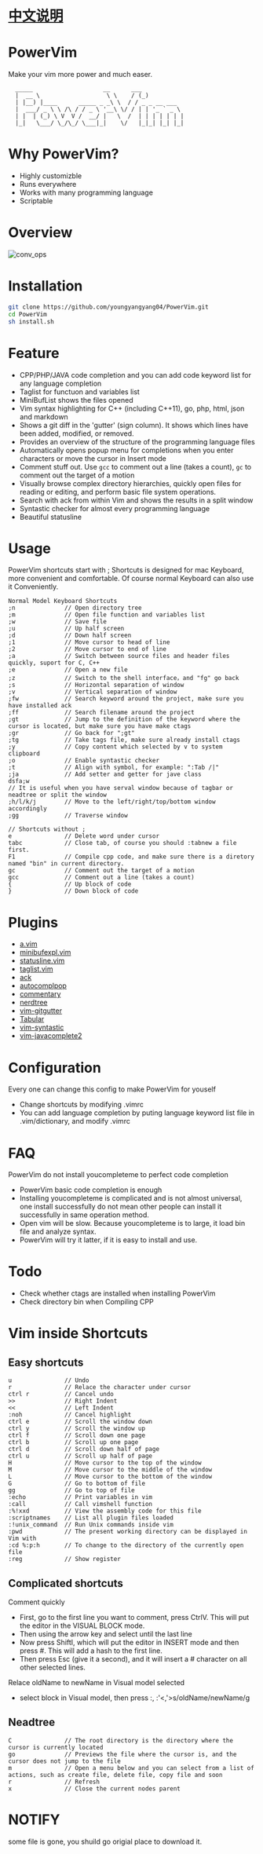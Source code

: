 # [中文说明](https://github.com/youngyangyang04/PowerVim/blob/master/docs/README-zh.md)
# PowerVim
Make your vim more power and much easer.        
```
  _____                    __      ___           
  |  __ \                   \ \    / (_)          
  | |__) |____      _____ _ _\ \  / / _ _ __ ___  
  |  ___/ _ \ \ /\ / / _ \ '__\ \/ / | | '_ ` _ \ 
  | |  | (_) \ V  V /  __/ |   \  /  | | | | | | | 
  |_|   \___/ \_/\_/ \___|_|    \/   |_|_| |_| |_|
```
# Why PowerVim?
* Highly customizble
* Runs everywhere
* Works with many programming language
* Scriptable
# Overview
![conv_ops](https://github.com/youngyangyang04/Documents/blob/master/vim/vim_overview.gif)

# Installation
```bash
git clone https://github.com/youngyangyang04/PowerVim.git
cd PowerVim
sh install.sh
```
# Feature
* CPP/PHP/JAVA code completion and you can add code keyword list for any language completion
* Taglist for functuon and variables list
* MiniBufList shows the files opened
* Vim syntax highlighting for C++ (including C++11), go, php, html, json and markdown
* Shows a git diff in the 'gutter' (sign column).  It shows which lines have been added, modified, or removed.
* Provides an overview of the structure of the programming language files
* Automatically opens popup menu for completions when you enter characters or move the cursor in Insert mode
* Comment stuff out.  Use `gcc` to comment out a line (takes a count), `gc` to comment out the target of a motion
* Visually browse complex directory hierarchies, quickly open files for reading or editing, and perform basic file system operations.
* Search with ack from within Vim and shows the results in a split window
* Syntastic checker for almost every programming language
* Beautiful statusline

# Usage
PowerVim shortcuts start with ;
Shortcuts is designed for mac Keyboard, more convenient and comfortable. Of course normal Keyboard can also use it Conveniently.

```
Normal Model Keyboard Shortcuts
;n              // Open directory tree
;m              // Open file function and variables list
;w              // Save file
;u              // Up half screen
;d              // Down half screen
;1              // Move cursor to head of line 
;2              // Move cursor to end of line 
;a              // Switch between source files and header files quickly, suport for C, C++
;e              // Open a new file
;z              // Switch to the shell interface，and "fg" go back
;s              // Horizontal separation of window
;v              // Vertical separation of window
;fw             // Search keyword around the project, make sure you have installed ack
;ff             // Search filename around the project
;gt             // Jump to the definition of the keyword where the cursor is located, but make sure you have make ctags
;gr             // Go back for ";gt"
;tg             // Take tags file, make sure already install ctags
;y              // Copy content which selected by v to system clipboard
;o              // Enable syntastic checker
;t              // Align with symbol, for example: ":Tab /|"  
;ja             // Add setter and getter for jave class 
dsfa;w
// It is useful when you have serval window because of tagbar or neadtree or split the window
;h/l/k/j        // Move to the left/right/top/bottom window accordingly
;gg             // Traverse window

// Shortcuts without ;
e               // Delete word under cursor
tabc            // Close tab, of course you should :tabnew a file first. 
F1              // Compile cpp code, and make sure there is a diretory named "bin" in current directory.
gc              // Comment out the target of a motion
gcc             // Comment out a line (takes a count)
{               // Up block of code 
}               // Down block of code
```

# Plugins

* [a.vim](https://github.com/vim-scripts/a.vim)
* [minibufexpl.vim](https://github.com/fholgado/minibufexpl.vim)
* [statusline.vim](https://github.com/youngyangyang04/PowerVim/blob/master/.vim/plugin/statusline.vim)
* [taglist.vim](https://github.com/vim-scripts/taglist.vim)
* [ack](https://github.com/mileszs/ack.vim)
* [autocomplpop](https://github.com/vim-scripts/AutoComplPop)
* [commentary](https://github.com/tpope/vim-commentary)
* [nerdtree](https://github.com/scrooloose/nerdtree) 
* [vim-gitgutter](https://github.com/airblade/vim-gitgutter)
* [Tabular](https://github.com/godlygeek/tabular)
* [vim-syntastic](https://github.com/vim-syntastic/syntastic)
* [vim-javacomplete2](https://github.com/artur-shaik/vim-javacomplete2)

# Configuration

Every one can change this config to make PowerVim for youself

* Change shortcuts by modifying .vimrc 
* You can add language completion by puting language keyword list file in .vim/dictionary, and modify .vimrc

# FAQ

PowerVim do not install youcompleteme to perfect code completion

* PowerVim basic code completion is enough
* Installing youcompleteme is complicated and is not almost universal, one install successfully do not mean other people can install it successfully in same operation method.
* Open vim will be slow. Because youcompleteme is to large, it load bin file and analyze syntax.
* PowerVim will try it latter, if it is easy to install and use.

# Todo

* Check whether ctags are installed when installing PowerVim
* Check directory bin when Compiling CPP

# Vim inside Shortcuts
## Easy shortcuts

``` 
u               // Undo
r               // Relace the character under cursor
ctrl r          // Cancel undo
>>              // Right Indent
<<              // Left Indent
:noh            // Cancel highlight
ctrl e          // Scroll the window down 
ctrl y          // Scroll the window up 
ctrl f          // Scroll down one page
ctrl b          // Scroll up one page
ctrl d          // Scroll down half of page
ctrl u          // Scroll up half of page
H               // Move cursor to the top of the window
M               // Move cursor to the middle of the window 
L               // Move cursor to the bottom of the window
G               // Go to bottom of file
gg              // Go to top of file 
:echo           // Print variables in vim 
:call           // Call vimshell function
:%!xxd          // View the assembly code for this file 
:scriptnames    // List all plugin files loaded
:!unix_command  // Run Unix commands inside vim
:pwd            // The present working directory can be displayed in Vim with 
:cd %:p:h       // To change to the directory of the currently open file
:reg            // Show register
```

## Complicated shortcuts

Comment quickly

* First, go to the first line you want to comment, press CtrlV. This will put the editor in the VISUAL BLOCK mode.
* Then using the arrow key and select until the last line
* Now press ShiftI, which will put the editor in INSERT mode and then press #. This will add a hash to the first line.
* Then press Esc (give it a second), and it will insert a # character on all other selected lines.

Relace oldName to newName in Visual model selected 

* select block in Visual model, then press :,  :'<,'>s/oldName/newName/g

## Neadtree

```
C               // The root directory is the directory where the cursor is currently located 
go              // Previews the file where the cursor is, and the cursor does not jump to the file 
m               // Open a menu below and you can select from a list of actions, such as create file, delete file, copy file and soon  
r               // Refresh 
x               // Close the current nodes parent
```
# NOTIFY 

some file is gone, you shuild go origial place to download it.
